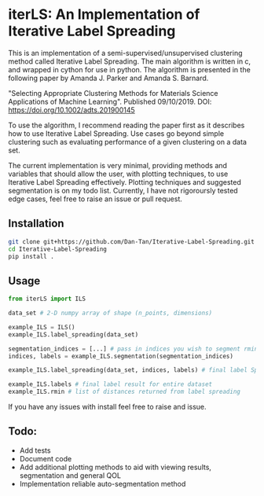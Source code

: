 # iterLS: An Implementation of Iterative Label Spreading

This is an implementation of a semi-supervised/unsupervised clustering method called Iterative Label Spreading. The main algorithm is written in c, and wrapped in cython for use in python. The algorithm is presented in the following paper by Amanda J. Parker and Amanda S. Barnard. 

"Selecting Appropriate Clustering Methods for Materials Science Applications of Machine Learning". Published 09/10/2019. 
DOI:  https://doi.org/10.1002/adts.201900145

To use the algorithm, I recommend reading the paper first as it describes how to use Iterative Label Spreading. Use cases go beyond simple clustering such as evaluating performance of a given clustering on a data set. 

The current implementation is very minimal, providing methods and variables that should allow the user, with plotting techniques, to use Iterative Label Spreading effectively. Plotting techniques and suggested segmentation is on my todo list. Currently, I have not rigoroursly tested edge cases, feel free to raise an issue or pull request.

## Installation

```bash
git clone git+https://github.com/Dan-Tan/Iterative-Label-Spreading.git
cd Iterative-Label-Spreading
pip install .
```

## Usage

```python
from iterLS import ILS

data_set # 2-D numpy array of shape (n_points, dimensions)

example_ILS = ILS()
example_ILS.label_spreading(data_set)

segmentation_indices = [...] # pass in indices you wish to segment rmin 
indices, labels = example_ILS.segmentation(segmentation_indices)

example_ILS.label_spreading(data_set, indices, labels) # final label Spreading

example_ILS.labels # final label result for entire dataset
example_ILS.rmin # list of distances returned from label spreading
```

If you have any issues with install feel free to raise and issue.

## Todo:

* Add tests
* Document code
* Add additional plotting methods to aid with viewing results, segmentation and general QOL
* Implementation reliable auto-segmentation method


